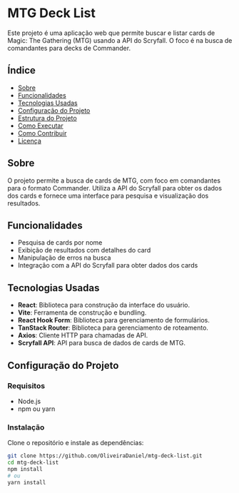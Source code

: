 # MTG Deck List

Este projeto é uma aplicação web que permite buscar e listar cards de Magic: The Gathering (MTG) usando a API do Scryfall. O foco é na busca de comandantes para decks de Commander.

## Índice

- [Sobre](#sobre)
- [Funcionalidades](#funcionalidades)
- [Tecnologias Usadas](#tecnologias-usadas)
- [Configuração do Projeto](#configuração-do-projeto)
- [Estrutura do Projeto](#estrutura-do-projeto)
- [Como Executar](#como-executar)
- [Como Contribuir](#como-contribuir)
- [Licença](#licença)

## Sobre

O projeto permite a busca de cards de MTG, com foco em comandantes para o formato Commander. Utiliza a API do Scryfall para obter os dados dos cards e fornece uma interface para pesquisa e visualização dos resultados.

## Funcionalidades

- Pesquisa de cards por nome
- Exibição de resultados com detalhes do card
- Manipulação de erros na busca
- Integração com a API do Scryfall para obter dados dos cards

## Tecnologias Usadas

- **React**: Biblioteca para construção da interface do usuário.
- **Vite**: Ferramenta de construção e bundling.
- **React Hook Form**: Biblioteca para gerenciamento de formulários.
- **TanStack Router**: Biblioteca para gerenciamento de roteamento.
- **Axios**: Cliente HTTP para chamadas de API.
- **Scryfall API**: API para busca de dados de cards de MTG.

## Configuração do Projeto

### Requisitos

- Node.js
- npm ou yarn

### Instalação

Clone o repositório e instale as dependências:

```bash
git clone https://github.com/OliveiraDaniel/mtg-deck-list.git
cd mtg-deck-list
npm install
# ou
yarn install
